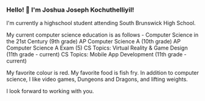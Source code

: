 ### Hello! 👋 I'm Joshua Joseph Kochuthelliyil!
I'm currently a highschool student attending South Brunswick High School.

My current computer science education is as follows -
Computer Science in the 21st Century (9th grade)
AP Computer Science A (10th grade)
AP Computer Science A Exam (5)
CS Topics: Virtual Reality & Game Design (11th grade - current)
CS Topics: Mobile App Development (11th grade - current)

My favorite colour is red. My favorite food is fish fry.
In addition to computer science, I like video games, Dungeons and Dragons, and lifting weights.

I look forward to working with you.



<!--
**JoshuaJosephKochuthelliyil/JoshuaJosephKochuthelliyil** is a ✨ _special_ ✨ repository because its `README.md` (this file) appears on your GitHub profile.

Here are some ideas to get you started:

- 🔭 I’m currently working on ...
- 🌱 I’m currently learning ...
- 👯 I’m looking to collaborate on ...
- 🤔 I’m looking for help with ...
- 💬 Ask me about ...
- 📫 How to reach me: ...
- 😄 Pronouns: ...
- ⚡ Fun fact: ...
-->
